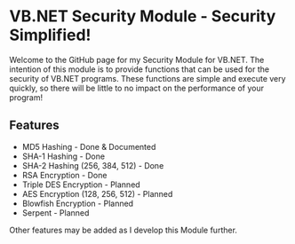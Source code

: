 # VB.NET Security Module - Security Simplified!
Welcome to the GitHub page for my Security Module for VB.NET. The intention of this module is to provide functions that can be used for the security of VB.NET programs. These functions are simple and execute very quickly, so there will be little to no impact on the performance of your program!

## Features

- MD5 Hashing - Done & Documented
- SHA-1 Hashing - Done
- SHA-2 Hashing (256, 384, 512) - Done
- RSA Encryption - Done
- Triple DES Encryption - Planned
- AES Encryption (128, 256, 512) - Planned
- Blowfish Encryption - Planned
- Serpent - Planned



Other features may be added as I develop this Module further.
